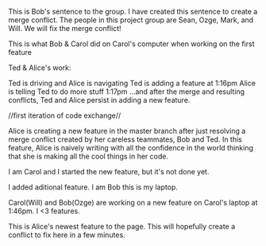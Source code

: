 This is Bob's sentence to the group. I have created this sentence to create a merge conflict. The people in this project group are Sean, Ozge, Mark, and Will. We will fix the merge conflict!

This is what Bob & Carol did on Carol's computer when working on the first feature

Ted & Alice's work:

Ted is driving and Alice is navigating
Ted is adding a feature at 1:16pm
Alice is telling Ted to do more stuff 1:17pm
...and after the merge and resulting conflicts, Ted and Alice persist in adding a new feature.

//first iteration of code exchange//

Alice is creating a new feature in the master branch after just resolving a merge conflict created by her careless teammates, Bob and Ted. In this feature, Alice is naively writing with all the confidence in the world thinking that she is making all the cool things in her code.

I am Carol and I started the new feature, but it's not done yet.


I added aditional feature. I am Bob this is my laptop.


Carol(Will) and Bob(Ozge) are working on a new feature on Carol's laptop at 1:46pm.  I <3 features.

This is Alice's newest feature to the page. This will hopefully create a conflict to fix here in a few minutes. 
